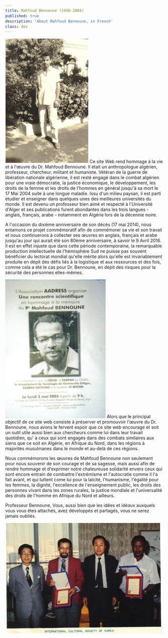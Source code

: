 ```yaml
---
title: Mahfoud Bennoune (1936-2004)
published: true
description: 'About Mahfoud Bennoune, in French'
class: dev
---
```

![](/assets/img/MBpic10.jpg)
Ce site Web rend hommage à la vie et à l'œuvre du Dr. Mahfoud Bennoune. Il était un anthropologue algérien, professeur, chercheur, militant et humaniste. Vétéran de la guerre de libération nationale algérienne, il est resté engagé dans le combat algérien pour une vraie démocratie, la justice économique, le développement, les droits de la femme et les droits de l'hommes en général jusqu'à sa mort le 17 Mai 2004 suite à une longue maladie. Issu d'un milieu paysan, il est parti étudier et enseigner dans quelques unes des meilleures universités du monde. Il est devenu un professeur bien aimé et respecté à l'Université d'Alger et ses publications furent abondantes dans les trois langues - anglais, français, arabe - notamment en Algérie lors de la décennie noire.

A l'occasion du dixième anniversaire de son décès (17 mai 2014), nous entamons ce projet commémoratif afin de commémorer sa vie et son travail et nous continuerons à collecter ses œuvres en anglais, français et arabe jusqu'au jour qui aurait été son 80ème anniversaire, à savoir le 9 Avril 2016. Il est en effet injuste que dans cette période contemporaine, la remarquable production intellectuelle de l'hémisphère Sud ne puisse pas souvent bénéficier du lectorat mondial qu'elle mérite alors qu'elle est invariablement produite en dépit des défis liés à la logistique et aux ressources et des fois, comme cela a été le cas pour Dr. Bennoune, en dépit des risques pour la sécurité des personnes elles-mêmes.

![](/assets/img/MBpic8.jpg) Alors que le principal objectif de ce site web consiste à préserver et promouvoir l'œuvre du Dr. Bennoune, nous avons le fervent espoir que ce site web encourage et soit un outil utile aussi bien aux chercheurs comme lui dans leur travail quotidien, qu' à ceux qui sont engagés dans des combats similaires aux siens que ce soit en Algérie, en Afrique du Nord, dans les régions à majorités musulmanes dans le monde et au-delà de ces régions.

Nous commémorons les œuvres de Mahfoud Bennoune non seulement pour nous souvenir de son courage et de sa sagesse, mais aussi afin de rendre hommage et d'exprimer notre chaleureuse solidarité envers ceux qui sont encore entrain de combattre l'extrémisme et l'autocratie comme il l'a fait avant, et qui luttent come lui pour la laïcité, l'humanisme, l'égalité pour les femmes, la dignité, l'excellence de l'enseignement public, les droits des personnes vivant dans les zones rurales, la justice mondiale et l'universalité des droits de l'homme en Afrique du Nord et ailleurs.

Professeur Bennoune, Vous, aussi bien que les idées et idéaux auxquels vous vous êtes attachés, avez développés et partagés, vous ne serez jamais oubliés.

![](/assets/img/MBpic2.jpg)
